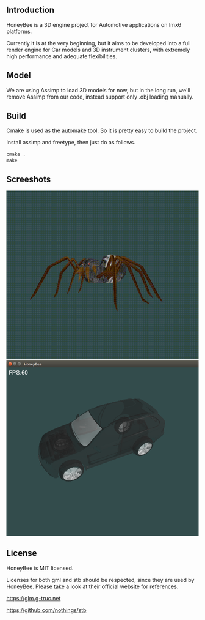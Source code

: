 ## Introduction
HoneyBee is a 3D engine project for Automotive applications on Imx6 platforms.

Currently it is at the very beginning, but it aims to be developed into a full render engine for Car models and 3D instrument clusters, with extremely high performance and adequate flexibilities.

## Model
We are using Assimp to load 3D models for now, but in the long run, we'll remove Assimp from our code, instead support only .obj loading manually.

## Build
Cmake is used as the automake tool. So it is pretty easy to build the project.

Install assimp and freetype, then just do as follows.
```
cmake .
make
```

## Screeshots
![spider](Screenshots/spider.gif)
![FPS](Screenshots/FPS.png)

## License
HoneyBee is MIT licensed.

Licenses for both gml and stb should be respected, since they are used by HoneyBee.
Please take a look at their official website for references.

https://glm.g-truc.net

https://github.com/nothings/stb
